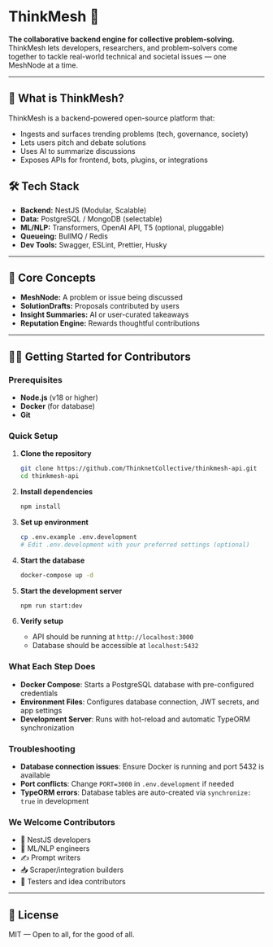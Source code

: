 # ThinkMesh 🧠

**The collaborative backend engine for collective problem-solving.**  
ThinkMesh lets developers, researchers, and problem-solvers come together to tackle real-world technical and societal issues — one MeshNode at a time.

---

## 🚀 What is ThinkMesh?

ThinkMesh is a backend-powered open-source platform that:
- Ingests and surfaces trending problems (tech, governance, society)
- Lets users pitch and debate solutions
- Uses AI to summarize discussions
- Exposes APIs for frontend, bots, plugins, or integrations

## 🛠 Tech Stack
- **Backend:** NestJS (Modular, Scalable)
- **Data:** PostgreSQL / MongoDB (selectable)
- **ML/NLP:** Transformers, OpenAI API, T5 (optional, pluggable)
- **Queueing:** BullMQ / Redis
- **Dev Tools:** Swagger, ESLint, Prettier, Husky

---

## 🧩 Core Concepts

- **MeshNode:** A problem or issue being discussed
- **SolutionDrafts:** Proposals contributed by users
- **Insight Summaries:** AI or user-curated takeaways
- **Reputation Engine:** Rewards thoughtful contributions

---

## 🧑‍💻 Getting Started for Contributors

### Prerequisites
- **Node.js** (v18 or higher)
- **Docker** (for database)
- **Git**

### Quick Setup

1. **Clone the repository**
   ```bash
   git clone https://github.com/ThinknetCollective/thinkmesh-api.git
   cd thinkmesh-api
   ```

2. **Install dependencies**
   ```bash
   npm install
   ```

3. **Set up environment**
   ```bash
   cp .env.example .env.development
   # Edit .env.development with your preferred settings (optional)
   ```

4. **Start the database**
   ```bash
   docker-compose up -d
   ```

5. **Start the development server**
   ```bash
   npm run start:dev
   ```

6. **Verify setup**
   - API should be running at `http://localhost:3000`
   - Database should be accessible at `localhost:5432`

### What Each Step Does

- **Docker Compose**: Starts a PostgreSQL database with pre-configured credentials
- **Environment Files**: Configures database connection, JWT secrets, and app settings
- **Development Server**: Runs with hot-reload and automatic TypeORM synchronization

### Troubleshooting

- **Database connection issues**: Ensure Docker is running and port 5432 is available
- **Port conflicts**: Change `PORT=3000` in `.env.development` if needed
- **TypeORM errors**: Database tables are auto-created via `synchronize: true` in development

### We Welcome Contributors

- 🧱 NestJS developers
- 🤖 ML/NLP engineers  
- ✍️ Prompt writers
- 📥 Scraper/integration builders
- 🧪 Testers and idea contributors

---

## 📄 License
MIT — Open to all, for the good of all.
